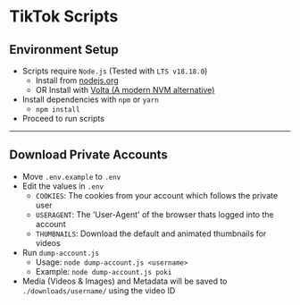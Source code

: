 # TikTok Scripts

## Environment Setup
- Scripts require `Node.js` (Tested with `LTS v18.18.0`)
  - Install from [nodejs.org](https://nodejs.org/en/download)
  - OR Install with [Volta (A modern NVM alternative)](https://volta.sh/)
- Install dependencies with `npm` or `yarn`
  - `npm install`
- Proceed to run scripts
---
## Download Private Accounts

- Move `.env.example` to `.env`
- Edit the values in `.env`
  - `COOKIES`: The cookies from your account which follows the private user
  - `USERAGENT`: The 'User-Agent' of the browser thats logged into the account
  - `THUMBNAILS`: Download the default and animated thumbnails for videos
- Run `dump-account.js`
  - Usage: `node dump-account.js <username>`
  - Example: `node dump-account.js poki`
- Media (Videos & Images) and Metadata will be saved to `./downloads/username/` using the video ID
